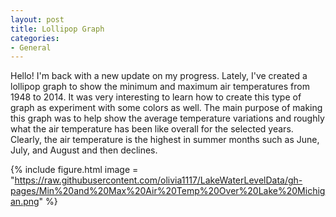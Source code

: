 ```yaml
---
layout: post
title: Lollipop Graph
categories:
- General
---
```


Hello! I'm back with a new update on my progress. Lately, I've created a lollipop graph to show the minimum and maximum air temperatures from 1948 to 2014. It was very interesting to learn how to create this type of graph as experiment with some colors as well. The main purpose of making this graph was to help show the average temperature variations and roughly what the air temperature has been like overall for the selected years. Clearly, the air temperature is the highest in summer months such as June, July, and August and then declines. 

{% include figure.html image = "https://raw.githubusercontent.com/olivia1117/LakeWaterLevelData/gh-pages/Min%20and%20Max%20Air%20Temp%20Over%20Lake%20Michigan.png" %}
